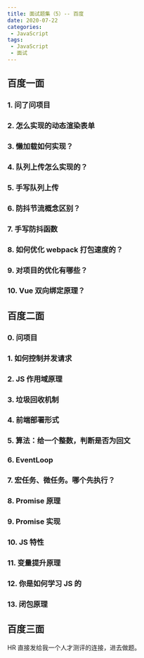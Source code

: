```yaml
---
title: 面试题集（5）-- 百度
date: 2020-07-22
categories:
 - JavaScript
tags:
 - JavaScript
 - 面试
---
```


## 百度一面

### 1. 问了问项目
### 2. 怎么实现的动态渲染表单
### 3. 懒加载如何实现？
### 4. 队列上传怎么实现的？
### 5. 手写队列上传
### 6. 防抖节流概念区别？
### 7. 手写防抖函数
### 8. 如何优化 webpack 打包速度的？
### 9. 对项目的优化有哪些？
### 10. Vue 双向绑定原理？

## 百度二面

### 0. 问项目
### 1. 如何控制并发请求
### 2. JS 作用域原理
### 3. 垃圾回收机制
### 4. 前端部署形式
### 5. 算法：给一个整数，判断是否为回文
### 6. EventLoop
### 7. 宏任务、微任务。哪个先执行？
### 8. Promise 原理
### 9. Promise 实现
### 10. JS 特性
### 11. 变量提升原理
### 12. 你是如何学习 JS 的
### 13. 闭包原理

## 百度三面

HR 直接发给我一个人才测评的连接，进去做题。